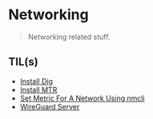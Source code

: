 # Networking

> Networking related stuff.

## TIL(s)

- [Install Dig](install-dig.md)
- [Install MTR](install-mtr.md)
- [Set Metric For A Network Using nmcli](set-metric-for-a-network-using-nmcli.md)
- [WireGuard Server](wireguard-server.md)

